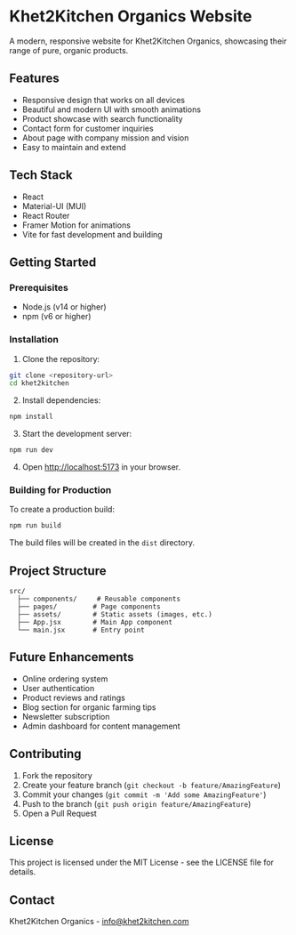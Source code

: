 # Khet2Kitchen Organics Website

A modern, responsive website for Khet2Kitchen Organics, showcasing their range of pure, organic products.

## Features

- Responsive design that works on all devices
- Beautiful and modern UI with smooth animations
- Product showcase with search functionality
- Contact form for customer inquiries
- About page with company mission and vision
- Easy to maintain and extend

## Tech Stack

- React
- Material-UI (MUI)
- React Router
- Framer Motion for animations
- Vite for fast development and building

## Getting Started

### Prerequisites

- Node.js (v14 or higher)
- npm (v6 or higher)

### Installation

1. Clone the repository:
```bash
git clone <repository-url>
cd khet2kitchen
```

2. Install dependencies:
```bash
npm install
```

3. Start the development server:
```bash
npm run dev
```

4. Open [http://localhost:5173](http://localhost:5173) in your browser.

### Building for Production

To create a production build:

```bash
npm run build
```

The build files will be created in the `dist` directory.

## Project Structure

```
src/
  ├── components/     # Reusable components
  ├── pages/         # Page components
  ├── assets/        # Static assets (images, etc.)
  ├── App.jsx        # Main App component
  └── main.jsx       # Entry point
```

## Future Enhancements

- Online ordering system
- User authentication
- Product reviews and ratings
- Blog section for organic farming tips
- Newsletter subscription
- Admin dashboard for content management

## Contributing

1. Fork the repository
2. Create your feature branch (`git checkout -b feature/AmazingFeature`)
3. Commit your changes (`git commit -m 'Add some AmazingFeature'`)
4. Push to the branch (`git push origin feature/AmazingFeature`)
5. Open a Pull Request

## License

This project is licensed under the MIT License - see the LICENSE file for details.

## Contact

Khet2Kitchen Organics - info@khet2kitchen.com
